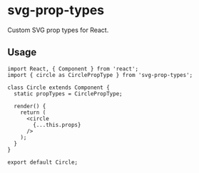 # svg-prop-types

Custom SVG prop types for React.

## Usage
```
import React, { Component } from 'react';
import { circle as CirclePropType } from 'svg-prop-types';

class Circle extends Component {
  static propTypes = CirclePropType;

  render() {
    return (
      <circle
        {...this.props}
      />
    );
  }
}

export default Circle;
```

